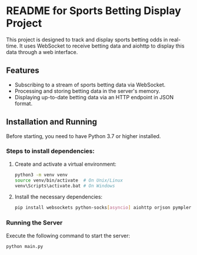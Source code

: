 # README for Sports Betting Display Project

This project is designed to track and display sports betting odds in real-time. It uses WebSocket to receive betting data and aiohttp to display this data through a web interface.

## Features

- Subscribing to a stream of sports betting data via WebSocket.
- Processing and storing betting data in the server's memory.
- Displaying up-to-date betting data via an HTTP endpoint in JSON format.

## Installation and Running

Before starting, you need to have Python 3.7 or higher installed.

### Steps to install dependencies:

1. Create and activate a virtual environment:

    ```bash
    python3 -m venv venv
    source venv/bin/activate  # On Unix/Linux
    venv\Scripts\activate.bat # On Windows
    ```

2. Install the necessary dependencies:

    ```bash
    pip install websockets python-socks[asyncio] aiohttp orjson pympler
    ```

### Running the Server

Execute the following command to start the server:

```bash
python main.py
```